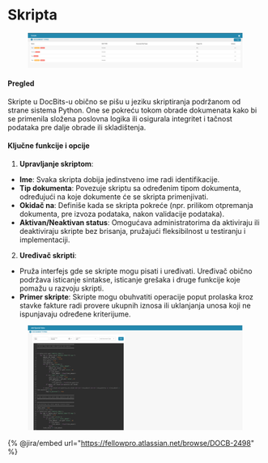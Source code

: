 # Skripta

<figure><img src="../../../../.gitbook/assets/Bildschirmfoto 2024-05-08 um 09.43.25.png" alt=""><figcaption></figcaption></figure>

#### Pregled

Skripte u DocBits-u obično se pišu u jeziku skriptiranja podržanom od strane sistema Python. One se pokreću tokom obrade dokumenata kako bi se primenila složena poslovna logika ili osigurala integritet i tačnost podataka pre dalje obrade ili skladištenja.

#### Ključne funkcije i opcije

1. **Upravljanje skriptom**:
* **Ime**: Svaka skripta dobija jedinstveno ime radi identifikacije.
* **Tip dokumenta**: Povezuje skriptu sa određenim tipom dokumenta, određujući na koje dokumente će se skripta primenjivati.
* **Okidač na**: Definiše kada se skripta pokreće (npr. prilikom otpremanja dokumenta, pre izvoza podataka, nakon validacije podataka).
* **Aktivan/Neaktivan status**: Omogućava administratorima da aktiviraju ili deaktiviraju skripte bez brisanja, pružajući fleksibilnost u testiranju i implementaciji.
2. **Uređivač skripti**:
* Pruža interfejs gde se skripte mogu pisati i uređivati. Uređivač obično podržava isticanje sintakse, isticanje grešaka i druge funkcije koje pomažu u razvoju skripti.
* **Primer skripte**: Skripte mogu obuhvatiti operacije poput prolaska kroz stavke fakture radi provere ukupnih iznosa ili uklanjanja unosa koji ne ispunjavaju određene kriterijume.

<figure><img src="../../../../.gitbook/assets/Bildschirmfoto 2024-05-08 um 09.43.37.png" alt=""><figcaption></figcaption></figure>

{% @jira/embed url="https://fellowpro.atlassian.net/browse/DOCB-2498" %}
